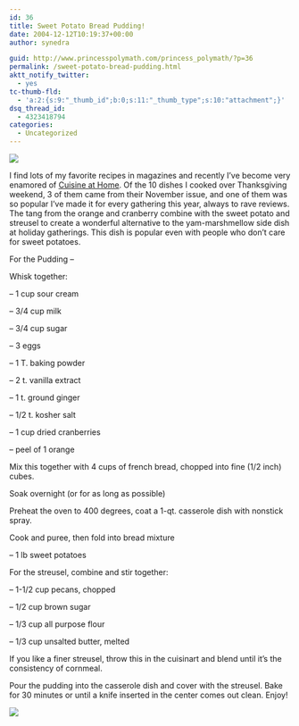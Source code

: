 ```yaml
---
id: 36
title: Sweet Potato Bread Pudding!
date: 2004-12-12T10:19:37+00:00
author: synedra

guid: http://www.princesspolymath.com/princess_polymath/?p=36
permalink: /sweet-potato-bread-pudding.html
aktt_notify_twitter:
  - yes
tc-thumb-fld:
  - 'a:2:{s:9:"_thumb_id";b:0;s:11:"_thumb_type";s:10:"attachment";}'
dsq_thread_id:
  - 4323418794
categories:
  - Uncategorized
---
```


![](http://www.perlgoddess.com/blog/images/pudding_1.jpg) 

I find lots of my favorite recipes in magazines and recently I&#8217;ve become very enamored of [Cuisine at Home](http://www.cuisinemag.com/). Of the 10 dishes I cooked over Thanksgiving weekend, 3 of them came from their November issue, and one of them was so popular I&#8217;ve made it for every gathering this year, always to rave reviews. The tang from the orange and cranberry combine with the sweet potato and streusel to create a wonderful alternative to the yam-marshmellow side dish at holiday gatherings. This dish is popular even with people who don&#8217;t care for sweet potatoes.
  
For the Pudding &#8211;
  
Whisk together:
  
&#8211; 1 cup sour cream
  
&#8211; 3/4 cup milk
  
&#8211; 3/4 cup sugar
  
&#8211; 3 eggs
  
&#8211; 1 T. baking powder
  
&#8211; 2 t. vanilla extract
  
&#8211; 1 t. ground ginger
  
&#8211; 1/2 t. kosher salt
  
&#8211; 1 cup dried cranberries
  
&#8211; peel of 1 orange
  
Mix this together with 4 cups of french bread, chopped into fine (1/2 inch) cubes.
  
Soak overnight (or for as long as possible)
  
Preheat the oven to 400 degrees, coat a 1-qt. casserole dish with nonstick spray.
  
Cook and puree, then fold into bread mixture
  
&#8211; 1 lb sweet potatoes
  
For the streusel, combine and stir together:
  
&#8211; 1-1/2 cup pecans, chopped
  
&#8211; 1/2 cup brown sugar
  
&#8211; 1/3 cup all purpose flour
  
&#8211; 1/3 cup unsalted butter, melted
  
If you like a finer streusel, throw this in the cuisinart and blend until it&#8217;s the consistency of cornmeal.
  
Pour the pudding into the casserole dish and cover with the streusel. Bake for 30 minutes or until a knife inserted in the center comes out clean. Enjoy!
  
![](http://www.perlgoddess.com/blog/images/pudding_2.jpg)